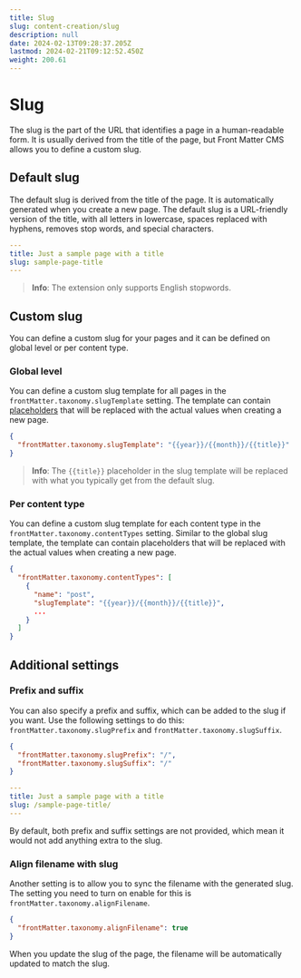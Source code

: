 ```yaml
---
title: Slug
slug: content-creation/slug
description: null
date: 2024-02-13T09:28:37.205Z
lastmod: 2024-02-21T09:12:52.450Z
weight: 200.61
---
```


# Slug

The slug is the part of the URL that identifies a page in a human-readable form.
It is usually derived from the title of the page, but Front Matter CMS allows
you to define a custom slug.

## Default slug

The default slug is derived from the title of the page. It is automatically
generated when you create a new page. The default slug is a URL-friendly version
of the title, with all letters in lowercase, spaces replaced with hyphens,
removes stop words, and special characters.

```yaml {{ "title": "Example of the default slug" }}
---
title: Just a sample page with a title
slug: sample-page-title
---
```

> **Info**: The extension only supports English stopwords.

## Custom slug

You can define a custom slug for your pages and it can be defined on global
level or per content type.

### Global level

You can define a custom slug template for all pages in the `frontMatter.taxonomy.slugTemplate`
setting. The template can contain [placeholders][01] that will be replaced with the
actual values when creating a new page.

```json {{ "title": "Example of the global slug template" }}
{
  "frontMatter.taxonomy.slugTemplate": "{{year}}/{{month}}/{{title}}"
}
```

> **Info**: The `{{title}}` placeholder in the slug template will be replaced with
> what you typically get from the default slug.

### Per content type

You can define a custom slug template for each content type in the
`frontMatter.taxonomy.contentTypes` setting. Similar to the global slug template,
the template can contain placeholders that will be replaced with the actual
values when creating a new page.

```json {{ "title": "Example of the content type slug template" }}
{
  "frontMatter.taxonomy.contentTypes": [
    {
      "name": "post",
      "slugTemplate": "{{year}}/{{month}}/{{title}}",
      ...
    }
  ]
}
```

## Additional settings

### Prefix and suffix

You can also specify a prefix and suffix, which can be added to the slug if you
want. Use the following settings to do this: `frontMatter.taxonomy.slugPrefix`
and `frontMatter.taxonomy.slugSuffix`.

```json {{ "title": "Example of the slug prefix and suffix" }}
{
  "frontMatter.taxonomy.slugPrefix": "/",
  "frontMatter.taxonomy.slugSuffix": "/"
}
```

```yaml {{ "title": "Example slug in combination with the prefix and suffix" }}
---
title: Just a sample page with a title
slug: /sample-page-title/
---
```

By default, both prefix and suffix settings are not provided, which mean it would
not add anything extra to the slug.

### Align filename with slug

Another setting is to allow you to sync the filename with the generated slug. The
setting you need to turn on enable for this is `frontMatter.taxonomy.alignFilename`.

```json {{ "title": "Example of the align filename with slug" }}
{
  "frontMatter.taxonomy.alignFilename": true
}
```

When you update the slug of the page, the filename will be automatically
updated to match the slug.

<!-- Link References -->

[01]: /docs/content-creation/placeholders
